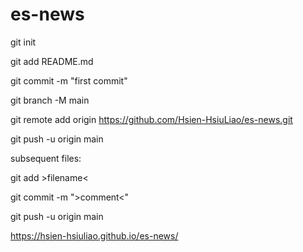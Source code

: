 # es-news
git init

git add README.md

git commit -m "first commit"

git branch -M main

git remote add origin https://github.com/Hsien-HsiuLiao/es-news.git

git push -u origin main

subsequent files:

git add >filename<

git commit -m ">comment<"

git push -u origin main

https://hsien-hsiuliao.github.io/es-news/